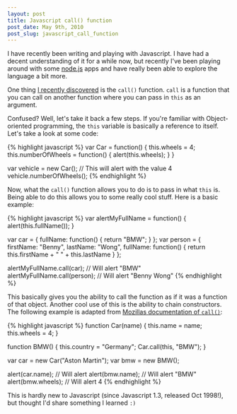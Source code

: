 ```yaml
---
layout: post
title: Javascript call() function
post_date: May 9th, 2010
post_slug: javascript_call_function
---
```


I have recently been writing and playing with Javascript. I have had a decent
understanding of it for a while now, but recently I've been playing around with
some [node.js](http://nodejs.org/) apps and have really been able to explore the
language a bit more.

One thing [I recently discovered](http://github.com/visionmedia/express/commit/624cf93e2e1e5c079fc4da9ab56a23f98ac045ce#diff-3)
is the `call()` function. `call` is a function that you can call on
another function where you can pass in `this` as an argument.

Confused? Well, let's take it back a few steps. If you're familiar with
Object-oriented programming, the `this` variable is basically a reference to
itself. Let's take a look at some code:

{% highlight javascript %}
var Car = function() {
  this.wheels = 4;
  this.numberOfWheels = function() {
    alert(this.wheels);
  }
}

var vehicle = new Car();
// This will alert with the value 4
vehicle.numberOfWheels();
{% endhighlight %}

Now, what the `call()` function allows you to do is to pass in what `this`
is. Being able to do this allows you to some really cool stuff. Here is a
basic example:

{% highlight javascript %}
var alertMyFullName = function() {
  alert(this.fullName());
}

var car = {
  fullName: function() { return "BMW"; }
};
var person = {
  firstName: "Benny",
  lastName: "Wong",
  fullName: function() {
    return this.firstName + " " + this.lastName
  }
};

alertMyFullName.call(car);      // Will alert "BMW"
alertMyFullName.call(person);   // Will alert "Benny Wong"
{% endhighlight %}

This basically gives you the ability to call the function as if it was
a function of that object. Another cool use of this is the ability to
chain constructors. The following example is adapted from 
[Mozillas documentation of `call()`](https://developer.mozilla.org/En/Core_JavaScript_1.5_Reference/Objects/Function/Call):

{% highlight javascript %}
function Car(name) {
  this.name = name;
  this.wheels = 4;
}

function BMW() {
  this.country = "Germany";
  Car.call(this, "BMW");
}

var car = new Car("Aston Martin");
var bmw = new BMW();

alert(car.name);    // Will alert 
alert(bmw.name);    // Will alert "BMW"
alert(bmw.wheels);  // Will alert 4
{% endhighlight %}

This is hardly new to Javascript (since Javascript 1.3, released Oct 1998!),
but thought I'd share something I learned `:)`